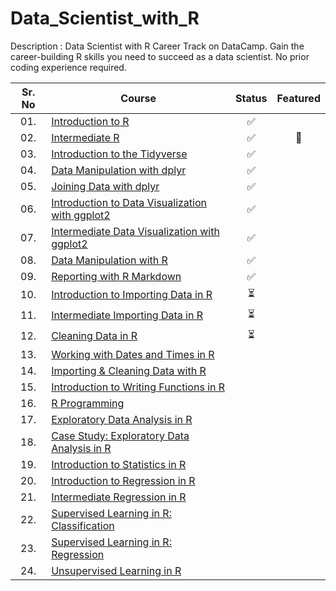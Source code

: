 # Data_Scientist_with_R

Description : Data Scientist with R Career Track on DataCamp.
Gain the career-building R skills you need to succeed as a data scientist. No prior coding experience required.

<div align="center">

| Sr. No | Course                                                               |Status|Featured|
|:------:|----------------------------------------------------------------------------|:--:|:--:|
| 01.     | [Introduction to R](/01_Introduction_to_R)|✅||
| 02.     | [Intermediate R](/02_Intermediate_R)|✅|🌟|
| 03.     | [Introduction to the Tidyverse](/03-Introduction_to_the_Tidyverse)|✅| |
| 04.     | [Data Manipulation with dplyr](/04_Data_Manipulation_with_dplyr)|✅| |
| 05.     | [Joining Data with dplyr](/05_Joining_Data_with_dplyr)|✅| |
| 06.     | [Introduction to Data Visualization with ggplot2](/06_Introduction_to_Data_Visualization_with_ggplot2)|✅| |
| 07.     | [Intermediate Data Visualization with ggplot2](/07_Intermediate_Data_Visualization_with_ggplot2)|✅| |
| 08.     | [Data Manipulation with R](/08_Data_Manipulation_with_R)|✅| |
| 09.     | [Reporting with R Markdown](/09_Reporting_with_R_Markdown)|✅| |
| 10.     | [Introduction to Importing Data in R](/10_Introduction_to_Importing_Data_in_R)|⏳| |
| 11.     | [Intermediate Importing Data in R](/11_Intermediate_Importing_Data_in_R)|⏳| |
| 12.     | [Cleaning Data in R](/12_Cleaning_Data_in_R)|⏳| |
| 13.     | [Working with Dates and Times in R](/13_Working_with_Dates_and_Times_in_R)|| |
| 14.     | [Importing & Cleaning Data with R](/14_Importing_and_Cleaning_Data_with_R)|| |
| 15.     | [Introduction to Writing Functions in R](/15_Introduction_to_Writing_Functions_in_R)|| |
| 16.     | [R Programming](/16_R_Programming)|| |
| 17.     | [Exploratory Data Analysis in R](/17_Exploratory_Data_Analysis_in_R)|| |
| 18.     | [Case Study: Exploratory Data Analysis in R](/18_Case_Study_Exploratory_Data_Analysis_in_R)|| |
| 19.     | [Introduction to Statistics in R](/19_Introduction_to_Statistics_in_R)|| |
| 20.     | [Introduction to Regression in R](/20_Introduction_to_Regression_in_R)|| |
| 21.     | [Intermediate Regression in R](/21_Intermediate_Regression_in_R)|| |
| 22.     | [Supervised Learning in R: Classification](/22_Supervised_Learning_in_R_Classification)|| |
| 23.     | [Supervised Learning in R: Regression](/23_Supervised_Learning_in_R_Regression)|| |
| 24.     | [Unsupervised Learning in R](/24_Unsupervised_Learning_in_R)|| |
</div>
